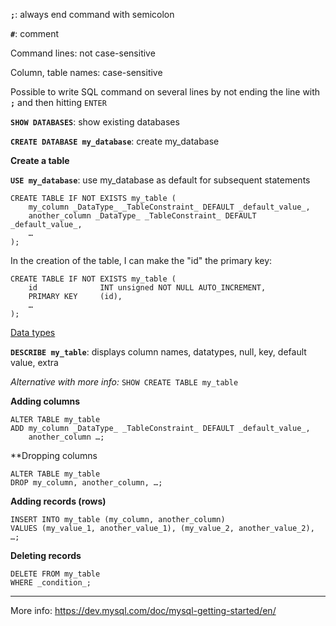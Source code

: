 **`;`**: always end command with semicolon

**`#`**: comment

Command lines: not case-sensitive

Column, table names: case-sensitive

Possible to write SQL command on several lines by not ending the line with **`;`** and then hitting `ENTER`

**`SHOW DATABASES`**: show existing databases

**`CREATE DATABASE my_database`**: create my_database

**Create a table**

**`USE my_database`**: use my_database as default for subsequent statements

```mysql
CREATE TABLE IF NOT EXISTS my_table (
	my_column _DataType_ _TableConstraint_ DEFAULT _default_value_,
	another_column _DataType_ _TableConstraint_ DEFAULT _default_value_,
	…
);
```

In the creation of the table, I can make the "id" the primary key:
```mysql
CREATE TABLE IF NOT EXISTS my_table (
	id              INT unsigned NOT NULL AUTO_INCREMENT,
	PRIMARY KEY     (id),
	…
);
```

[Data types](https://dev.mysql.com/doc/refman/8.0/en/data-types.html)

**`DESCRIBE my_table`**: displays column names, datatypes, null, key, default value, extra

*Alternative with more info:* `SHOW CREATE TABLE my_table`

**Adding columns**
```mysql
ALTER TABLE my_table
ADD my_column _DataType_ _TableConstraint_ DEFAULT _default_value_,
	another_column …;
```
**Dropping columns
```mysql
ALTER TABLE my_table
DROP my_column, another_column, …;
```

**Adding records (rows)**
```mysql
INSERT INTO my_table (my_column, another_column)
VALUES (my_value_1, another_value_1), (my_value_2, another_value_2), …;
```
**Deleting records**
```mysql
DELETE FROM my_table
WHERE _condition_;
```


___
More info: https://dev.mysql.com/doc/mysql-getting-started/en/